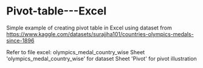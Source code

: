 # Pivot-table---Excel
Simple example of creating pivot table in Excel using dataset from https://www.kaggle.com/datasets/surajjha101/countries-olympics-medals-since-1896

Refer to file excel: olympics_medal_country_wise
Sheet 'olympics_medal_country_wise' for dataset
Sheet 'Pivot' for pivot illustration

